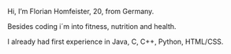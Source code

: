 Hi, I’m Florian Homfeister, 20, from Germany. 

Besides coding i´m into fitness, nutrition and health.

I already had first experience in Java, C, C++, Python, HTML/CSS.
